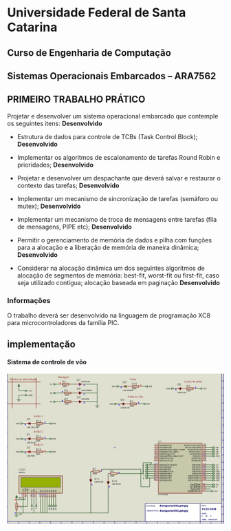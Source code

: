 # Universidade Federal de Santa Catarina
## Curso de Engenharia de Computação
## Sistemas Operacionais Embarcados – ARA7562



## PRIMEIRO TRABALHO PRÁTICO

Projetar e desenvolver um sistema operacional embarcado que contemple os seguintes itens:  **Desenvolvido**

* Estrutura de dados para controle de TCBs (Task Control Block);  **Desenvolvido**

* Implementar os algoritmos de escalonamento de tarefas Round Robin e prioridades;  **Desenvolvido**

* Projetar e desenvolver um despachante que deverá salvar e restaurar o contexto das tarefas;  **Desenvolvido**

* Implementar um mecanismo de sincronização de tarefas (semáforo ou mutex);  **Desenvolvido**

* Implementar um mecanismo de troca de mensagens entre tarefas (fila de mensagens, PIPE etc);  **Desenvolvido**

* Permitir o gerenciamento de memória de dados e pilha com funções para a alocação e a liberação de
memória de maneira dinâmica;  **Desenvolvido**

* Considerar na alocação dinâmica um dos seguintes algoritmos de alocação de segmentos de memória:
best-fit, worst-fit ou first-fit, caso seja utilizado contígua; alocação baseada em paginação  **Desenvolvido**


### Informações

O trabalho deverá ser desenvolvido na linguagem de programação XC8 para
microcontroladores da família PIC.

## implementação
#### Sistema de controle de vôo
![Simulação proteus](soproteus.jpeg)
